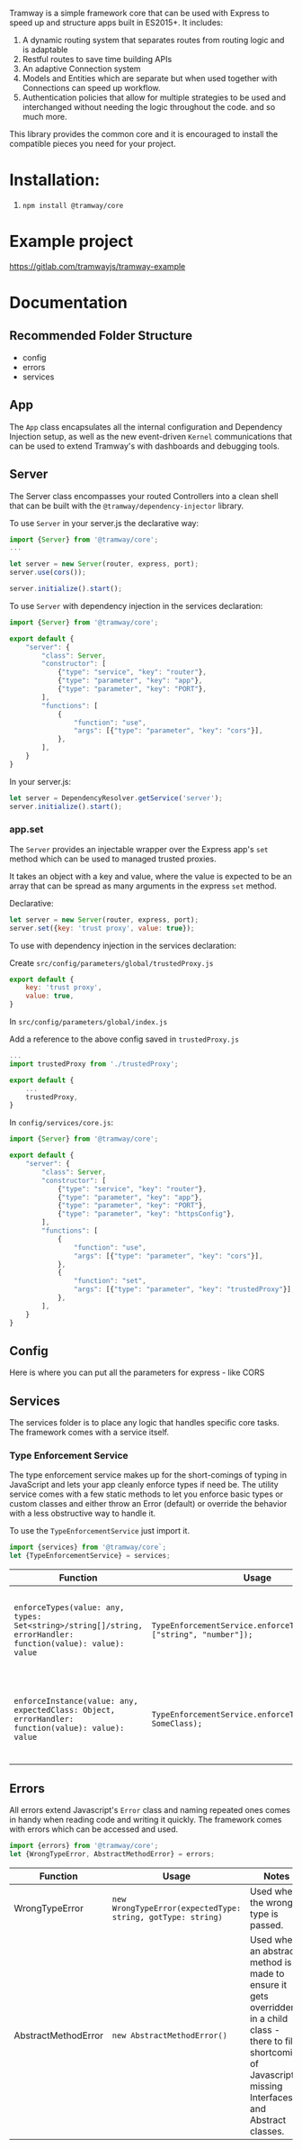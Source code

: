 Tramway is a simple framework core that can be used with Express to speed up and structure apps built in ES2015+. It includes:

1. A dynamic routing system that separates routes from routing logic and is adaptable
2. Restful routes to save time building APIs
3. An adaptive Connection system
4. Models and Entities which are separate but when used together with Connections can speed up workflow.
5. Authentication policies that allow for multiple strategies to be used and interchanged without needing the logic throughout the code.
and so much more.

This library provides the common core and it is encouraged to install the compatible pieces you need for your project.

# Installation:
1. `npm install @tramway/core`

# Example project
https://gitlab.com/tramwayjs/tramway-example

# Documentation

## Recommended Folder Structure
- config
- errors
- services

## App

The `App` class encapsulates all the internal configuration and Dependency Injection setup, as well as the new event-driven `Kernel` communications that can be used to extend Tramway's with dashboards and debugging tools.

## Server

The Server class encompasses your routed Controllers into a clean shell that can be built with the `@tramway/dependency-injector` library.

To use `Server` in your server.js the declarative way:

```javascript
import {Server} from '@tramway/core';
...

let server = new Server(router, express, port);
server.use(cors());

server.initialize().start();
```

To use `Server` with dependency injection in the services declaration:

```javascript
import {Server} from '@tramway/core';

export default {
    "server": {
        "class": Server,
        "constructor": [
            {"type": "service", "key": "router"},
            {"type": "parameter", "key": "app"},
            {"type": "parameter", "key": "PORT"},
        ],
        "functions": [
            {
                "function": "use",
                "args": [{"type": "parameter", "key": "cors"}],
            },
        ],
    }
}
```

In your server.js:

```javascript
let server = DependencyResolver.getService('server');
server.initialize().start();
```

### app.set

The `Server` provides an injectable wrapper over the Express app's `set` method which can be used to managed trusted proxies.

It takes an object with a key and value, where the value is expected to be an array that can be spread as many arguments in the express `set` method. 

Declarative:

```javascript
let server = new Server(router, express, port);
server.set({key: 'trust proxy', value: true});
```

To use with dependency injection in the services declaration:

Create `src/config/parameters/global/trustedProxy.js`

```javascript
export default {
    key: 'trust proxy',
    value: true,
}
```

In `src/config/parameters/global/index.js`

Add a reference to the above config saved in `trustedProxy.js`

```javascript
...
import trustedProxy from './trustedProxy';

export default {
    ...
    trustedProxy,
}
```

In `config/services/core.js`:

```javascript
import {Server} from '@tramway/core';

export default {
    "server": {
        "class": Server,
        "constructor": [
            {"type": "service", "key": "router"},
            {"type": "parameter", "key": "app"},
            {"type": "parameter", "key": "PORT"},
            {"type": "parameter", "key": "httpsConfig"},
        ],
        "functions": [
            {
                "function": "use",
                "args": [{"type": "parameter", "key": "cors"}],
            },
            {
                "function": "set",
                "args": [{"type": "parameter", "key": "trustedProxy"}],
            },
        ],
    }
}
```

## Config
Here is where you can put all the parameters for express - like CORS

## Services
The services folder is to place any logic that handles specific core tasks. The framework comes with a service itself.

### Type Enforcement Service
The type enforcement service makes up for the short-comings of typing in JavaScript and lets your app cleanly enforce types if need be. The utility service comes with a few static methods to let you enforce basic types or custom classes and either throw an Error (default) or override the behavior with a less obstructive way to handle it.

To use the `TypeEnforcementService` just import it.
```javascript
import {services} from '@tramway/core`;
let {TypeEnforcementService} = services;
```

| Function | Usage | Notes |
| --- | --- | --- |
| ```enforceTypes(value: any, types: Set<string>/string[]/string, errorHandler: function(value): value): value``` | ```TypeEnforcementService.enforceTypes(someValue, ["string", "number"]);``` | `errorHandler` is optional. Will check basic types using typeof and return value if valid or throw `WrongTypeError` |
| ```enforceInstance(value: any, expectedClass: Object, errorHandler: function(value): value): value``` | ```TypeEnforcementService.enforceTypes(someValue, SomeClass);``` | `errorHandler` is optional. Will check basic types using instanceof and return value if valid or throw `WrongTypeError` |

## Errors
All errors extend Javascript's `Error` class and naming repeated ones comes in handy when reading code and writing it quickly. The framework comes with errors which can be accessed and used.

```javascript
import {errors} from '@tramway/core';
let {WrongTypeError, AbstractMethodError} = errors;
```

| Function | Usage | Notes |
| --- | --- | --- |
| WrongTypeError | ```new WrongTypeError(expectedType: string, gotType: string)```| Used when the wrong type is passed. |
| AbstractMethodError | ```new AbstractMethodError()``` | Used when an abstract method is made to ensure it gets overridden in a child class - there to fill a shortcoming of Javascript missing Interfaces and Abstract classes. |



